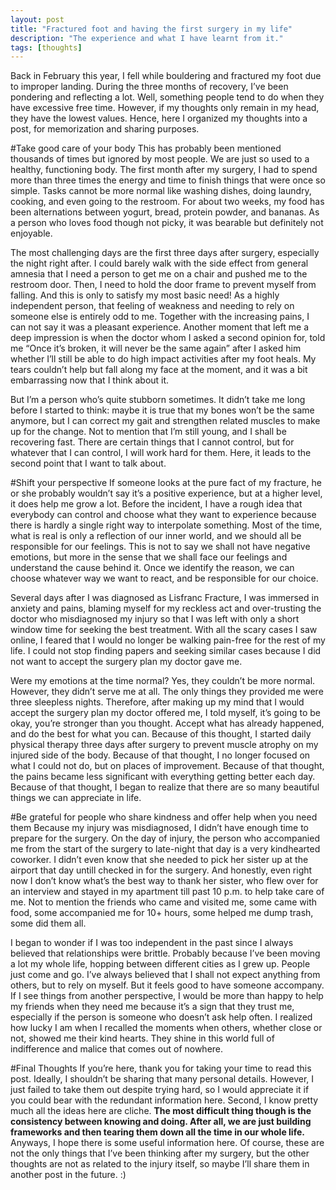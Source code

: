 ```yaml
---
layout: post
title: "Fractured foot and having the first surgery in my life"
description: "The experience and what I have learnt from it."
tags: [thoughts]
---
```


Back in February this year, I fell while bouldering and fractured my foot due to improper landing. During the three months of recovery, I’ve been pondering and reflecting a lot. Well, something people tend to do when they have excessive free time. However, if my thoughts only remain in my head, they have the lowest values. Hence, here I organized my thoughts into a post, for memorization and sharing purposes.

#Take good care of your body
This has probably been mentioned thousands of times but ignored by most people. We are just so used to a healthy, functioning body. The first month after my surgery, I had to spend more than three times the energy and time to finish things that were once so simple. Tasks cannot be more normal like washing dishes, doing laundry, cooking, and even going to the restroom. For about two weeks, my food has been alternations between yogurt, bread, protein powder, and bananas. As a person who loves food though not picky, it was bearable but definitely not enjoyable.

The most challenging days are the first three days after surgery, especially the night right after. I could barely walk with the side effect from general amnesia that I need a person to get me on a chair and pushed me to the restroom door. Then, I need to hold the door frame to prevent myself from falling. And this is only to satisfy my most basic need! As a highly independent person, that feeling of weakness and needing to rely on someone else is entirely odd to me. Together with the increasing pains, I can not say it was a pleasant experience. Another moment that left me a deep impression is when the doctor whom I asked a second opinion for, told me “Once it’s broken, it will never be the same again” after I asked him whether I’ll still be able to do high impact activities after my foot heals. My tears couldn’t help but fall along my face at the moment, and it was a bit embarrassing now that I think about it.

But I’m a person who’s quite stubborn sometimes. It didn’t take me long before I started to think: maybe it is true that my bones won’t be the same anymore, but I can correct my gait and strengthen related muscles to make up for the change. Not to mention that I’m still young, and I shall be recovering fast. There are certain things that I cannot control, but for whatever that I can control, I will work hard for them. Here, it leads to the second point that I want to talk about.

#Shift your perspective
If someone looks at the pure fact of my fracture, he or she probably wouldn’t say it’s a positive experience, but at a higher level, it does help me grow a lot. Before the incident, I have a rough idea that everybody can control and choose what they want to experience because there is hardly a single right way to interpolate something. Most of the time, what is real is only a reflection of our inner world, and we should all be responsible for our feelings. This is not to say we shall not have negative emotions, but more in the sense that we shall face our feelings and understand the cause behind it. Once we identify the reason, we can choose whatever way we want to react, and be responsible for our choice.

Several days after I was diagnosed as Lisfranc Fracture, I was immersed in anxiety and pains, blaming myself for my reckless act and over-trusting the doctor who misdiagnosed my injury so that I was left with only a short window time for seeking the best treatment. With all the scary cases I saw online, I feared that I would no longer be walking pain-free for the rest of my life. I could not stop finding papers and seeking similar cases because I did not want to accept the surgery plan my doctor gave me.

Were my emotions at the time normal? Yes, they couldn’t be more normal. However, they didn’t serve me at all. The only things they provided me were three sleepless nights. Therefore, after making up my mind that I would accept the surgery plan my doctor offered me, I told myself, it’s going to be okay, you’re stronger than you thought. Accept what has already happened, and do the best for what you can. Because of this thought, I started daily physical therapy three days after surgery to prevent muscle atrophy on my injured side of the body. Because of that thought, I no longer focused on what I could not do, but on places of improvement.  Because of that thought, the pains became less significant with everything getting better each day. Because of that thought, I began to realize that there are so many beautiful things we can appreciate in life.

#Be grateful for people who share kindness and offer help when you need them
Because my injury was misdiagnosed, I didn’t have enough time to prepare for the surgery. On the day of injury, the person who accompanied me from the start of the surgery to late-night that day is a very kindhearted coworker. I didn’t even know that she needed to pick her sister up at the airport that day untill checked in for the surgery. And honestly, even right now I don’t know what’s the best way to thank her sister, who flew over for an interview and stayed in my apartment till past 10 p.m. to help take care of me. Not to mention the friends who came and visited me, some came with food, some accompanied me for 10+ hours, some helped me dump trash, some did them all.

I began to wonder if I was too independent in the past since I always believed that relationships were brittle. Probably because I’ve been moving a lot my whole life, hopping between different cities as I grew up. People just come and go. I’ve always believed that I shall not expect anything from others, but to rely on myself. But it feels good to have someone accompany. If I see things from another perspective, I would be more than happy to help my friends when they need me because it’s a sign that they trust me, especially if the person is someone who doesn’t ask help often. I realized how lucky I am when I recalled the moments when others, whether close or not, showed me their kind hearts. They shine in this world full of indifference and malice that comes out of nowhere.

#Final Thoughts
If you’re here, thank you for taking your time to read this post. Ideally, I shouldn’t be sharing that many personal details. However, I just failed to take them out despite trying hard, so I would appreciate it if you could bear with the redundant information here. Second, I know pretty much all the ideas here are cliche. **The most difficult thing though is the consistency between knowing and doing. After all, we are just building frameworks and then tearing them down all the time in our whole life.** Anyways, I hope there is some useful information here. Of course, these are not the only things that I’ve been thinking after my surgery, but the other thoughts are not as related to the injury itself, so maybe I’ll share them in another post in the future. :)